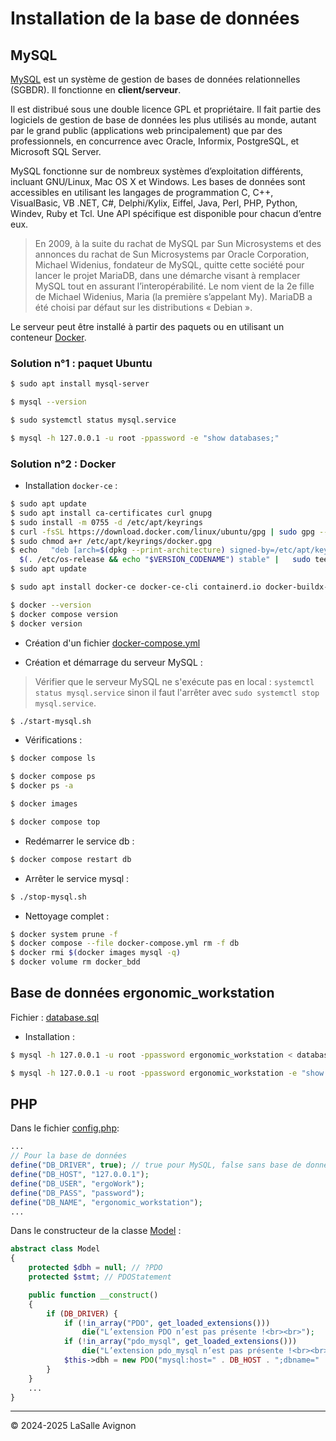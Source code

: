 # Installation de la base de données

## MySQL

[MySQL](https://www.mysql.com/fr/) est un système de gestion de bases de données relationnelles (SGBDR). Il fonctionne en **client/serveur**.

Il est distribué sous une double licence GPL et propriétaire. Il fait partie des logiciels de gestion de base de données les plus utilisés au monde, autant par le grand public (applications web principalement) que par des professionnels, en concurrence avec Oracle, Informix, PostgreSQL, et Microsoft SQL Server.

MySQL fonctionne sur de nombreux systèmes d’exploitation différents, incluant GNU/Linux, Mac OS X et Windows. Les bases de données sont accessibles en utilisant les langages de programmation C, C++, VisualBasic, VB .NET, C#, Delphi/Kylix, Eiffel, Java, Perl, PHP, Python, Windev, Ruby et Tcl. Une API spécifique est disponible pour chacun d’entre eux.

> En 2009, à la suite du rachat de MySQL par Sun Microsystems et des annonces du rachat de Sun Microsystems par Oracle Corporation, Michael Widenius, fondateur de MySQL, quitte cette société pour lancer le projet MariaDB, dans une démarche visant à remplacer MySQL tout en assurant l’interopérabilité. Le nom vient de la 2e fille de Michael Widenius, Maria (la première s’appelant My). MariaDB a été choisi par défaut sur les distributions « Debian ».

Le serveur peut être installé à partir des paquets ou en utilisant un conteneur [Docker](https://dev.mysql.com/doc/mysql-installation-excerpt/8.0/en/docker-mysql-getting-started.html).

### Solution n°1 : paquet Ubuntu

```sh
$ sudo apt install mysql-server

$ mysql --version

$ sudo systemctl status mysql.service

$ mysql -h 127.0.0.1 -u root -ppassword -e "show databases;"
```

### Solution n°2 : Docker

- Installation `docker-ce` :

```sh
$ sudo apt update
$ sudo apt install ca-certificates curl gnupg
$ sudo install -m 0755 -d /etc/apt/keyrings
$ curl -fsSL https://download.docker.com/linux/ubuntu/gpg | sudo gpg --dearmor -o /etc/apt/keyrings/docker.gpg
$ sudo chmod a+r /etc/apt/keyrings/docker.gpg
$ echo   "deb [arch=$(dpkg --print-architecture) signed-by=/etc/apt/keyrings/docker.gpg] https://download.docker.com/linux/ubuntu \
  $(. /etc/os-release && echo "$VERSION_CODENAME") stable" |   sudo tee /etc/apt/sources.list.d/docker.list > /dev/null
$ sudo apt update

$ sudo apt install docker-ce docker-ce-cli containerd.io docker-buildx-plugin docker-compose-plugin

$ docker --version
$ docker compose version
$ docker version
```

- Création d'un fichier [docker-compose.yml](./docker-compose.yml)

- Création et démarrage du serveur MySQL :

> Vérifier que le serveur MySQL ne s'exécute pas en local : `systemctl status mysql.service` sinon il faut l'arrêter avec `sudo systemctl stop mysql.service`.

```sh
$ ./start-mysql.sh
```

- Vérifications :

```sh
$ docker compose ls

$ docker compose ps
$ docker ps -a

$ docker images

$ docker compose top
```

- Redémarrer le service db :

```bash
$ docker compose restart db
```

- Arrêter le service mysql :

```bash
$ ./stop-mysql.sh
```

- Nettoyage complet :

```bash
$ docker system prune -f
$ docker compose --file docker-compose.yml rm -f db
$ docker rmi $(docker images mysql -q)
$ docker volume rm docker_bdd
```

## Base de données ergonomic_workstation

Fichier : [database.sql](./database.sql)

- Installation :

```sh
$ mysql -h 127.0.0.1 -u root -ppassword ergonomic_workstation < database/database.sql

$ mysql -h 127.0.0.1 -u root -ppassword ergonomic_workstation -e "show tables;"
```

## PHP

Dans le fichier [config.php](../ModuleCreation/www/config.php):

```php
...
// Pour la base de données
define("DB_DRIVER", true); // true pour MySQL, false sans base de données
define("DB_HOST", "127.0.0.1");
define("DB_USER", "ergoWork");
define("DB_PASS", "password");
define("DB_NAME", "ergonomic_workstation");
...
```

Dans le constructeur de la classe [Model](../ModuleCreation/www/classes/model.php) :

```php
abstract class Model
{
    protected $dbh = null; // ?PDO
    protected $stmt; // PDOStatement

    public function __construct()
    {
        if (DB_DRIVER) {
            if (!in_array("PDO", get_loaded_extensions()))
                die("L’extension PDO n’est pas présente !<br><br>");
            if (!in_array("pdo_mysql", get_loaded_extensions()))
                die("L’extension pdo_mysql n’est pas présente !<br><br>");
            $this->dbh = new PDO("mysql:host=" . DB_HOST . ";dbname=" . DB_NAME, DB_USER, DB_PASS) or die("Echec de la création de l’instance PDO !");
        }
    }
    ...
}
```

---
&copy; 2024-2025 LaSalle Avignon
